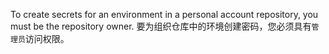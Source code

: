 To create secrets for an environment in a personal account repository, you must be the repository owner. 要为组织仓库中的环境创建密码，您必须具有`管理员`访问权限。
